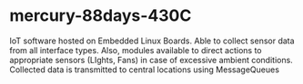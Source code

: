 # mercury-88days-430C
IoT software hosted on Embedded Linux Boards. Able to collect sensor data from all interface types.  Also, modules available to direct actions to appropriate sensors (LIghts, Fans) in case of excessive ambient conditions. Collected data is transmitted to central locations using MessageQueues
